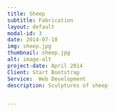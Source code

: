 ```yaml
---
title: Sheep
subtitle: Fabrication
layout: default
modal-id: 3
date: 2014-07-18
img: sheep.jpg
thumbnail: sheep.jpg
alt: image-alt
project-date: April 2014
Client: Start Bootstrap
Service:  Web Development
description: Sculptures of sheep


---
```

